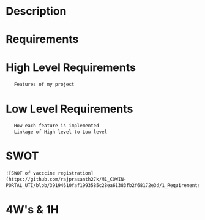 # Description
  
# Requirements
 # High Level Requirements
       Features of my project
       
 # Low Level Requirements
       How each feature is implemented
       Linkage of High level to Low level
# SWOT
    ![SWOT of vacccine registration](https://github.com/rajprasanth27k/M1_COWIN-PORTAL_UTI/blob/39194610faf1993585c28ea61383fb2f68172e3d/1_Requirements/SWOT%20of%20vacccine%20registration.jpg)
# 4W's & 1H
